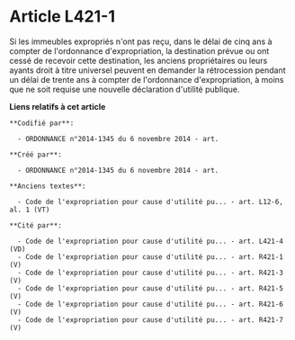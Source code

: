 # Article L421-1

Si les immeubles expropriés n'ont pas reçu, dans le délai de cinq ans à compter de l'ordonnance d'expropriation, la
destination prévue ou ont cessé de recevoir cette destination, les anciens propriétaires ou leurs ayants droit à titre
universel peuvent en demander la rétrocession pendant un délai de trente ans à compter de l'ordonnance d'expropriation, à
moins que ne soit requise une nouvelle déclaration d'utilité publique.

**Liens relatifs à cet article**

	**Codifié par**:

	  - ORDONNANCE n°2014-1345 du 6 novembre 2014 - art.

	**Créé par**:

	  - ORDONNANCE n°2014-1345 du 6 novembre 2014 - art.

	**Anciens textes**:

	  - Code de l'expropriation pour cause d'utilité pu... - art. L12-6, al. 1 (VT)

	**Cité par**:

	  - Code de l'expropriation pour cause d'utilité pu... - art. L421-4 (VD)
	  - Code de l'expropriation pour cause d'utilité pu... - art. R421-1 (V)
	  - Code de l'expropriation pour cause d'utilité pu... - art. R421-3 (V)
	  - Code de l'expropriation pour cause d'utilité pu... - art. R421-5 (V)
	  - Code de l'expropriation pour cause d'utilité pu... - art. R421-6 (V)
	  - Code de l'expropriation pour cause d'utilité pu... - art. R421-7 (V)
